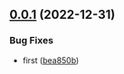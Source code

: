 ## [0.0.1](https://github.com/EncyclopediaGalactica/Sdk.Core/compare/0.0.0...0.0.1) (2022-12-31)


### Bug Fixes

* first ([bea850b](https://github.com/EncyclopediaGalactica/Sdk.Core/commit/bea850b61eb611016d33e0704cfc0fe557581c02))
